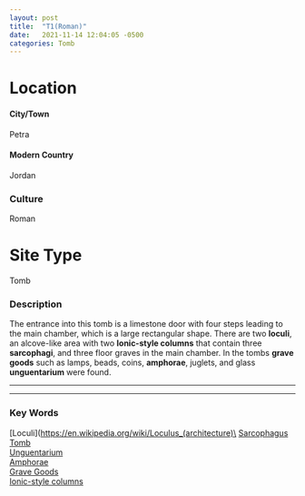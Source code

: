 ```yaml
---
layout: post
title:  "T1(Roman)"
date:   2021-11-14 12:04:05 -0500
categories: Tomb
---
```

# Location
#### City/Town
Petra
#### Modern Country
Jordan
### Culture
Roman
# Site Type
Tomb

### Description
The entrance into this tomb is a limestone door with four steps leading to the main chamber, which is a large rectangular shape. There are two **loculi**, an alcove-like area with two **Ionic-style columns** that contain three **sarcophagi**, and three floor graves in the main chamber. In the tombs **grave goods** such as lamps, beads, coins, **amphorae**, juglets, and glass **unguentarium** were found.

---
---
### Key Words
[Loculi](https://en.wikipedia.org/wiki/Loculus_(architecture)\
[Sarcophagus](https://en.wikipedia.org/wiki/Sarcophagus)\
[Tomb](https://www.britannica.com/topic/tomb)\
[Unguentarium](https://en.wikipedia.org/wiki/Unguentarium)\
[Amphorae](https://www.britannica.com/art/amphora-pottery)\
[Grave Goods](https://en.wikipedia.org/wiki/Grave_goods)\
[Ionic-style columns](https://www.britannica.com/technology/Ionic-order)
